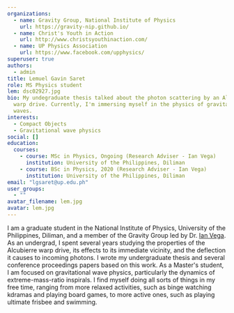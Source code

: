 ```yaml
---
organizations:
  - name: Gravity Group, National Institute of Physics
    url: https://gravity-nip.github.io/
  - name: Christ's Youth in Action
    url: http://www.christsyouthinaction.com/
  - name: UP Physics Association
    url: https://www.facebook.com/upphysics/
superuser: true
authors:
  - admin
title: Lemuel Gavin Saret
role: MS Physics student
lem: dsc02927.jpg
bio: My undegraduate thesis talked about the photon scattering by an Alcubierre
  warp drive. Currently, I'm immersing myself in the physics of gravitational
  waves.
interests:
  - Compact Objects
  - Gravitational wave physics
social: []
education:
  courses:
    - course: MSc in Physics, Ongoing (Research Adviser - Ian Vega)
      institution: University of the Philippines, Diliman
    - course: BSc in Physics, 2020 (Research Adviser - Ian Vega)
      institution: University of the Philippines, Diliman
email: "lgsaret@up.edu.ph"
user_groups:
  - ""
avatar_filename: lem.jpg
avatar: lem.jpg
---
```

I am a graduate student in the National Institute of Physics, University of the Philippines, Diliman, and a member of the Gravity Group led by Dr. [Ian Vega](https://ianvega.wixsite.com/ianvega). As an undergrad, I spent several years studying the properties of the Alcubierre warp drive, its effects to its immediate vicinity, and the deflection it causes to incoming photons. I wrote my undergraduate thesis and several conference proceedings papers based on this work. As a Master's student, I am focused on gravitational wave physics, particularly the dynamics of extreme-mass-ratio inspirals. I find myself doing all sorts of things in my free time, ranging from more relaxed activities, such as binge watching kdramas and playing board games, to more active ones, such as playing ultimate frisbee and swimming.
